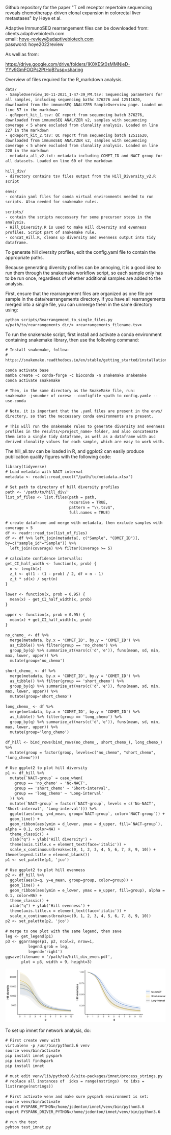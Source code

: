Github repository for the paper "T cell receptor repertoire sequencing reveals chemotherapy-driven clonal expansion in colorectal liver metastases" by Høye et al.

Adaptive ImmunoSEQ rearrangement files can be downloaded from:  
clients.adaptivebiotech.com  
email: hoye-review@adaptivebiotech.com  
password: hoye2022review

As well as from:

https://drive.google.com/drive/folders/1K0XESt0sMMNieD-YYv9GmFOOPs2PtHqB?usp=sharing


Overview of files required for the R_markdown analysis.
```
data/
- SampleOverview_10-11-2021_1-47-39_PM.tsv: Sequencing parameters for all samples, including sequencing bathc 376276 and 12511620, downloaded from the immunoSEQ ANALYZER SampleOverview page. Loaded on line 57 in the markdown
- qcReport_kit_1.tsv: QC report from sequencing batch 376276, downloaded from immunoSEQ ANALYZER v2, samples with sequencing coverage < 5 where excluded from clonality analysis. Loaded on line 227 in the markdown
- qcReport_kit_2.tsv: QC report from sequencing batch 12511620, downloaded from immunoSEQ ANALYZER v2, samples with sequencing coverage < 5 where excluded from clonality analysis. Loaded on line 228 in the markdown
- metadata_all_v2.txt: metadata including COMET_ID and NACT group for all datasets. Loaded on line 60 of the markdown

hill_div/ 
- directory contains tsv files output from the Hill_Diversity_v2.R script

envs/
- contain yaml files for conda virtual environments needed to run scripts. Also needed for snakemake rules.

scripts/
- contain the scripts neccessary for some precursor steps in the analysis. 
- Hill_Diversity.R is used to make Hill diversity and evenness profiles. Script part of snakemake rule.
- concat_Hill.R, cleans up diversity and evenness output into tidy dataframe.

```

To generate hill diversity profiles, edit the config.yaml file to contain the appropriate paths.

Because generating diversity profiles can be annoying, it is a good idea to run them through the snakemake workflow script, so each sample only has to be run once, regardless of whether additional samples are added to the analysis.

First, ensure that the rearrangement files are organized as one file per sample in the data/rearrangements directory. If you have all rearrangements merged into a single file, you can unmerge them in the same directory using: 
```
python scripts/Rearrangement_to_single_files.py </path/to/rearrangements_dir/> <rearrangements_filename.tsv>
```

To run the snakemake script, first install and activate a conda environment containing snakemake library, then use the following command:
```
# Install snakemake, follow:
# https://snakemake.readthedocs.io/en/stable/getting_started/installation.html

conda activate base
mamba create -c conda-forge -c bioconda -n snakemake snakemake
conda activate snakemake

# Then, in the same directory as the SnakeMake file, run:
snakemake -j<number of cores> --configfile <path to config.yaml> --use-conda

# Note, it is important that the .yaml files are present in the envs/ directory, so that the neccessary conda environments are present.

# This will run the snakemake rules to generate diversity and evenness profiles in the results/<project_name> folder, and also concatenate them into a single tidy dataframe, as well as a dataframe with auc derived clonality values for each sample, which are easy to work with.

```

The hill_all.tsv can be loaded in R, and ggplot2 can easily produce publication quality figures with the following code:

```
library(tidyverse)
# Load metadata with NACT interval
metadata <- readxl::read_excel("/path/to/metadata.xlsx")

# Set path to directory of hill diversity profiles
path <- '/path/to/hill_div/'
list_of_files <- list.files(path = path,
                            recursive = TRUE,
                            pattern = "\\.tsv$",
                            full.names = TRUE)

# create dataframe and merge with metadata, then exclude samples with coverage < 5
df <- readr::read_tsv(list_of_files)
df <- df %>% left_join(metadata[, c("Sample", "COMET_ID")], by=c("sample_id"="Sample")) %>%
  left_join(coverage) %>% filter(Coverage >= 5)

# calculate confidence intervalls:
get_CI_half_width <- function(x, prob) {
  n <- length(x)
  z_t <- qt(1 - (1 - prob) / 2, df = n - 1)
  z_t * sd(x) / sqrt(n)
}

lower <- function(x, prob = 0.95) {
  mean(x) - get_CI_half_width(x, prob)
}

upper <- function(x, prob = 0.95) {
  mean(x) + get_CI_half_width(x, prob)
}

no_chemo_ <- df %>% 
  merge(metadata, by.x = 'COMET_ID', by.y = 'COMET_ID') %>% 
  as_tibble() %>% filter(group == 'no_chemo') %>%
  group_by(q) %>% summarize_at(vars(c('d','e')), funs(mean, sd, min, max, lower, upper)) %>%
  mutate(group='no_chemo')

short_chemo_ <- df %>% 
  merge(metadata, by.x = 'COMET_ID', by.y = 'COMET_ID') %>% 
  as_tibble() %>% filter(group == 'short_chemo') %>%
  group_by(q) %>% summarize_at(vars(c('d','e')), funs(mean, sd, min, max, lower, upper)) %>%
  mutate(group='short_chemo')

long_chemo_ <- df %>% 
  merge(metadata, by.x = 'COMET_ID', by.y = 'COMET_ID') %>% 
  as_tibble() %>% filter(group == 'long_chemo') %>%
  group_by(q) %>% summarize_at(vars(c('d','e')), funs(mean, sd, min, max, lower, upper)) %>%
  mutate(group='long_chemo')

df_hill <- bind_rows(bind_rows(no_chemo_, short_chemo_), long_chemo_) %>%
  mutate(group = factor(group, levels=c("no_chemo", "short_chemo", "long_chemo")))
  
# Use ggplot2 to plot hill diversity
p1 <- df_hill %>%
  mutate(`NACT-group` = case_when(
    group == 'no_chemo' ~ 'No-NACT',
    group == 'short_chemo' ~ 'Short-interval',
    group == 'long_chemo' ~ 'Long-interval'
  )) %>%
  mutate(`NACT-group` = factor(`NACT-group`, levels = c('No-NACT', 'Short-interval', 'Long-interval'))) %>%
  ggplot(aes(x=q, y=d_mean, group=`NACT-group`, color=`NACT-group`)) +
  geom_line() +
  geom_ribbon(aes(ymin = d_lower, ymax = d_upper, fill=`NACT-group`), alpha = 0.1, color=NA) +
  theme_classic() +
  xlab("q") + ylab('Hill diversity') + 
  theme(axis.title.x = element_text(face='italic')) +
  scale_x_continuous(breaks=c(0, 1, 2, 3, 4, 5, 6, 7, 8, 9, 10)) + theme(legend.title = element_blank())
p1 <- set_palette(p1, 'jco')  

# Use ggplot2 to plot hill evenness
p2 <- df_hill %>%
  ggplot(aes(x=q, y=e_mean, group=group, color=group)) +
  geom_line() +
  geom_ribbon(aes(ymin = e_lower, ymax = e_upper, fill=group), alpha = 0.1, color=NA) +
  theme_classic() +
  xlab("q") + ylab('Hill evenness') + 
  theme(axis.title.x = element_text(face='italic')) +
  scale_x_continuous(breaks=c(0, 1, 2, 3, 4, 5, 6, 7, 8, 9, 10))
p2 <- set_palette(p2, 'jco')  

# merge to one plot with the same legend, then save 
leg <- get_legend(p1)
p3 <- ggarrange(p1, p2, ncol=2, nrow=1,
          legend.grob = leg, 
          legend='right')
ggsave(filename = '/path/to/hill_div_even.pdf',
       plot = p3, width = 9, height=3)
```

![Image](figures/hill_div_even.png) 

















To set up imnet for network analysis, do:
```
# First create venv with 
virtualenv -p /usr/bin/python3.6 venv
source venv/bin/activate
pip install imnet pyspark
pip install findspark
pip install imnet

# must edit venv/lib/python3.6/site-packages/imnet/process_strings.py
# replace all instances of  idxs = range(nstrings)  to idxs = list(range(nstrings))

# First activate venv and make sure pyspark environment is set:
source venv/bin/activate
export PYSPARK_PYTHON=/home/jcdenton/imnet/venv/bin/python3.6
export PYSPARK_DRIVER_PYTHON=/home/jcdenton/imnet/venv/bin/python3.6

# run the test
pyhton test_imnet.py
```
